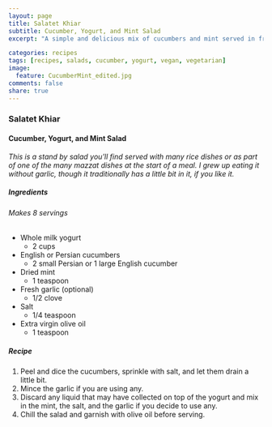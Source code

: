 ```yaml
---
layout: page
title: Salatet Khiar
subtitle: Cucumber, Yogurt, and Mint Salad
excerpt: "A simple and delicious mix of cucumbers and mint served in fresh yogurt and olive oil."

categories: recipes
tags: [recipes, salads, cucumber, yogurt, vegan, vegetarian]
image:
  feature: CucumberMint_edited.jpg
comments: false
share: true
---
```

### Salatet Khiar
#### Cucumber, Yogurt, and Mint Salad

*This is a stand by salad you'll find served with many rice dishes or as part of one of the many mazzat dishes at the start of a meal. I grew up eating it without garlic, though it traditionally has a little bit in it, if you like it.*

##### Ingredients
###### Makes 8 servings

* Whole milk yogurt
    -  2 cups
* English or Persian cucumbers
    -  2 small Persian or 1 large English cucumber
* Dried mint
    - 1 teaspoon
* Fresh garlic (optional)
    - 1/2 clove
* Salt
    - 1/4 teaspoon
* Extra virgin olive oil
    - 1 teaspoon

##### Recipe
1. Peel and dice the cucumbers, sprinkle with salt, and let them drain a little bit.
2. Mince the garlic if you are using any.
3. Discard any liquid that may have collected on top of the yogurt and mix in the mint, the salt, and the garlic if you decide to use any.  
4. Chill the salad and garnish with olive oil before serving.
